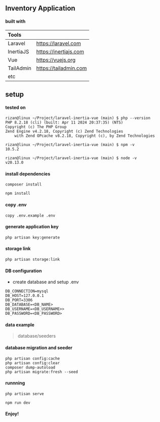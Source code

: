 ## Inventory Application

#### built with

| Tools  |  |
| :--- | :--- |
| Laravel  | https://laravel.com  |
| InertiaJS  | https://inertiajs.com  |
| Vue | https://vuejs.org  |
| TailAdmin | https://tailadmin.com  |
| etc |  |

## setup

#### tested on

```
rizan@linux ~/Project/laravel-inertia-vue (main) $ php --version                   
PHP 8.2.18 (cli) (built: Apr 11 2024 20:37:35) (NTS)
Copyright (c) The PHP Group
Zend Engine v4.2.18, Copyright (c) Zend Technologies
    with Zend OPcache v8.2.18, Copyright (c), by Zend Technologies

rizan@linux ~/Project/laravel-inertia-vue (main) $ npm -v     
10.5.2

rizan@linux ~/Project/laravel-inertia-vue (main) $ node -v
v20.13.0

```

#### install dependencies
```
composer install
```

```
npm install
```
#### copy .env
```
copy .env.example .env
```
#### generate application key
```
php artisan key:generate
```
#### storage link
```
php artisan storage:link
```
#### DB configuration
- create database and setup .env

```
DB_CONNECTION=mysql
DB_HOST=127.0.0.1
DB_PORT=3306
DB_DATABASE=<DB_NAME>
DB_USERNAME=<DB_USERNAME>>
DB_PASSWORD=<DB_PASSWORD>
```
#### data example 
> database/seeders


#### database migration and seeder
```
php artisan config:cache
php artisan config:clear
composer dump-autoload
php artisan migrate:fresh --seed
```
#### runnning
```
php artisan serve
```

```
npm run dev
```

#### Enjoy!
